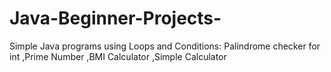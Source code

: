 # Java-Beginner-Projects-
Simple Java programs using Loops and Conditions: Palindrome checker for int ,Prime Number ,BMI Calculator ,Simple Calculator
